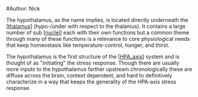 #Author: Nick 

The hypothalamus, as the name implies, is located directly underneath the [[thalamus]] (hypo-/under with respect to the thalamus). It contains a large number of sub [[nuclei]] each with their own functions but a common theme through many of these functions is a relevance to core physiological needs that keep homeostasis like temperature-control, hunger, and thirst.

The hypothalamus is the first structure of the [[HPA_axis]] system and is thought of as "initiating" the stress response. Though there are usually more inputs to the hypothalamus farther upstream chronologically these are diffuse across the brain, context dependent, and hard to definitively characterize in a way that keeps the generality of the HPA-axis stress response.

[//begin]: # "Autogenerated link references for markdown compatibility"
[thalamus]: thalamus "thalamus"
[nuclei]: nuclei "nuclei"
[HPA_axis]: HPA_axis "HPA_axis"
[//end]: # "Autogenerated link references"